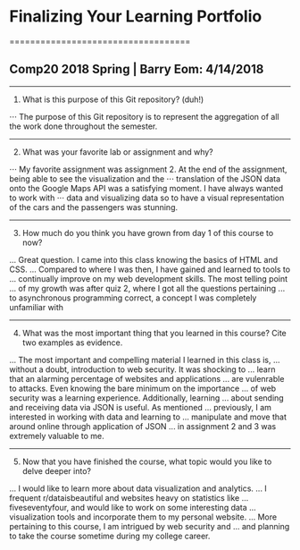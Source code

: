 # Finalizing Your Learning Portfolio
===================================
## Comp20 2018 Spring | Barry Eom: 4/14/2018
---
1. What is this purpose of this Git repository? (duh!)

⋅⋅⋅ The purpose of this Git repository is to represent the aggregation of all the work done throughout the semester.

---
2. What was your favorite lab or assignment and why?

⋅⋅⋅ My favorite assignment was assignment 2. At the end of the assignment, being able to see the visualization and the 
⋅⋅⋅ translation of the JSON data onto the Google Maps API was a satisfying moment. I have always wanted to work with 
⋅⋅⋅ data and visualizing data so to have a visual representation of the cars and the passengers was stunning. 


---
3. How much do you think you have grown from day 1 of this course to now?

... Great question. I came into this class knowing the basics of HTML and CSS.
... Compared to where I was then, I have gained and learned to tools to
... continually improve on my web development skills. The most telling point
... of my growth was after quiz 2, where I got all the questions pertaining 
... to asynchronous programming correct, a concept I was completely unfamiliar with

---
4. What was the most important thing that you learned in this course? Cite two examples as evidence.

... The most important and compelling material I learned in this class is, 
... without a doubt, introduction to web security. It was shocking to 
... learn that an alarming percentage of websites and applications 
... are vulenrable to attacks. Even knowing the bare minimum on the importance
... of web security was a learning experience. Additionally, learning
... about sending and receiving data via JSON is useful. As mentioned
... previously, I am interested in working with data and learning to 
... manipulate and move that around online through application of JSON
... in assignment 2 and 3 was extremely valuable to me.

---
5. Now that you have finished the course, what topic would you like to delve deeper into?

... I would like to learn more about data visualization and analytics.
... I frequent r/dataisbeautiful and websites heavy on statistics like 
... fiveseventyfour, and would like to work on some interesting data 
... visualization tools and incorporate them to my personal website.
... More pertaining to this course, I am intrigued by web security and
... and planning to take the course sometime during my college career.
